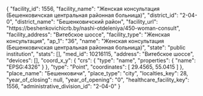 {
    "facility_id": 1556,
    "facility_name": "Женская консультация (Бешенковичская центральная районная больница)",
    "district_id": "2-04-0",
    "district_name": "Бешенковичский район",
    "facility_url": "https:\/\/beshenkovichicrb.by\/nashi-otdeleniya\/450-woman-consult",
    "facility_address": "Витебское шоссе",
    "facility_type": "Женская консультация",
    "ap_1": "36",
    "name": "Женская консультация (Бешенковичская центральная районная больница)",
    "state": "public institution",
    "stats": [],
    "med_id": 10216115,
    "address": "Витебское шоссе",
    "devices": [],
    "coord_x_y": {
        "crs": {
            "type": "name",
            "properties": {
                "name": "EPSG:4326"
            }
        },
        "type": "Point",
        "coordinates": [
            29.4565,
            55.0415
        ]
    },
    "place_name": "Бешенковичи",
    "place_type": "city",
    "localties_key": 28,
    "year_of_closing": null,
    "year_of_opening": "0",
    "healthcare_facility_key": 1556,
    "administrative_division_id": "2-04-0"
}